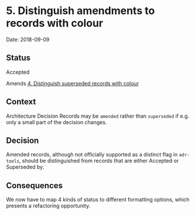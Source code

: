 # 5. Distinguish amendments to records with colour

Date: 2018-09-09

## Status

Accepted

Amends [4. Distinguish superseded records with colour](0004-distinguish-superseded-records-with-colour.md)

## Context

Architecture Decision Records may be `amended` rather than `superseded` if e.g. only a small part of the decision changes.

## Decision

Amended records, although not officially supported as a distinct flag in `adr-tools`, should be distinguished from records that are either Accepted or Superseded by.

## Consequences

We now have to map 4 kinds of status to different formatting options, which presents a refactoring opportunity.
